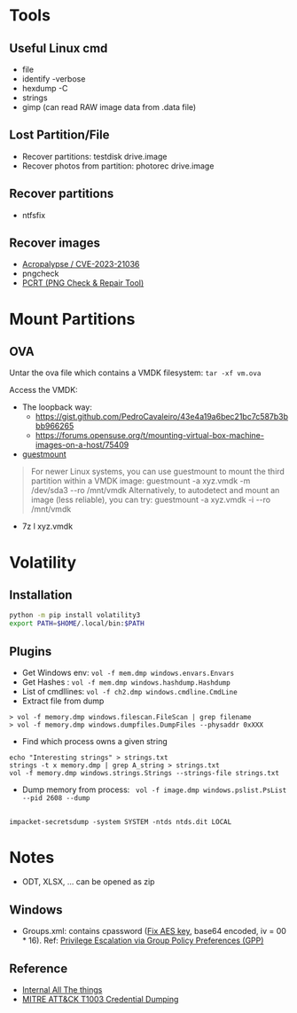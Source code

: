 # Tools

## Useful Linux cmd

 - file
 - identify -verbose
 - hexdump -C
 - strings
 - gimp (can read RAW image data from .data file)


## Lost Partition/File

 - Recover partitions: testdisk drive.image
 - Recover photos from partition: photorec drive.image

## Recover partitions

 - ntfsfix

## Recover images

 - [Acropalypse / CVE-2023-21036](https://github.com/frankthetank-music/Acropalypse-Multi-Tool)
 - pngcheck
 - [PCRT (PNG Check & Repair Tool)](https://github.com/sherlly/PCRT)

# Mount Partitions

## OVA

Untar the ova file which contains a VMDK filesystem: `tar -xf vm.ova`

Access the VMDK:
 - The loopback way:
   * https://gist.github.com/PedroCavaleiro/43e4a19a6bec21bc7c587b3bbb966265
   * https://forums.opensuse.org/t/mounting-virtual-box-machine-images-on-a-host/75409
 - [guestmount](https://stackoverflow.com/a/30201153)

> For newer Linux systems, you can use guestmount to mount the third partition within a VMDK image:
> guestmount -a xyz.vmdk -m /dev/sda3 --ro /mnt/vmdk
> Alternatively, to autodetect and mount an image (less reliable), you can try:
> guestmount -a xyz.vmdk -i --ro /mnt/vmdk

 - 7z l xyz.vmdk

# Volatility

## Installation

```bash
python -m pip install volatility3
export PATH=$HOME/.local/bin:$PATH
```

## Plugins 

 - Get Windows env: `vol -f mem.dmp windows.envars.Envars`
 - Get Hashes : `vol -f mem.dmp windows.hashdump.Hashdump`
 - List of cmdllines: `vol -f ch2.dmp windows.cmdline.CmdLine`
 - Extract file from dump
```
> vol -f memory.dmp windows.filescan.FileScan | grep filename 
> vol -f memory.dmp windows.dumpfiles.DumpFiles --physaddr 0xXXX
```
 - Find which process owns a given string
```
echo "Interesting strings" > strings.txt
strings -t x memory.dmp | grep A_string > strings.txt
vol -f memory.dmp windows.strings.Strings --strings-file strings.txt
```
 - Dump memory from process: ` vol -f image.dmp windows.pslist.PsList --pid 2608 --dump`

## 

`impacket-secretsdump -system SYSTEM -ntds ntds.dit LOCAL`

# Notes

 - ODT, XLSX, ... can be opened as zip

## Windows

 - Groups.xml: contains cpassword ([Fix AES key](https://learn.microsoft.com/en-us/openspecs/windows_protocols/ms-gppref/2c15cbf0-f086-4c74-8b70-1f2fa45dd4be?redirectedfrom=MSDN), base64 encoded, iv = 00 * 16).  Ref: [Privilege Escalation via Group Policy Preferences (GPP)](https://www.mindpointgroup.com/blog/privilege-escalation-via-group-policy-preferences-gpp)

## Reference 

 - [Internal All The things](https://swisskyrepo.github.io/InternalAllTheThings/active-directory/ad-adds-ntds-dumping/#forensic-tools)
 - [MITRE ATT&CK T1003 Credential Dumping](https://www.picussecurity.com/resource/blog/picus-10-critical-mitre-attck-techniques-t1003-credential-dumping)
